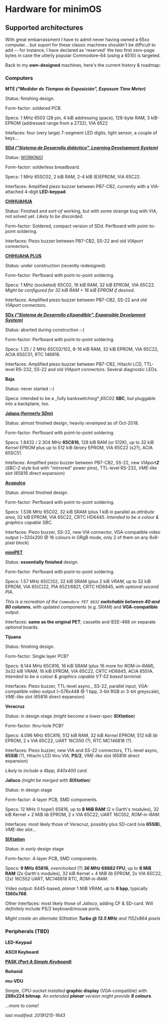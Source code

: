 # Hardware for minimOS

## Supported architectures

With great embarrassment I have to admit never having owned a 65xx computer...
but suport for these classic machines shouldn't be difficult to add -- for
instance, I have declared as 'reserved' the two first zero-page bytes in case
the utterly popular Commodore-64 (using a 6510) is targeted.

Back to my **own-designed** machines, here's the current history & roadmap:

### Computers


**MTE _("Medidor de Tiempos de Exposición", Exposure Time Meter)_**

Status: finishing design.

Form-factor: soldered PCB.

Specs: 1 MHz 6503 (28 pin, 4 kiB addressing space), 128-byte RAM,
3 kiB-EPROM (addressed range from a 2732), VIA 6522

Intefaces: four (very large) 7-segment LED digits, light sensor, a couple of keys...




[**SDd _("Sistema de Desarrollo didáctico", Learning Development 
System)_**](https://flic.kr/s/aHsjCMszTY)

Status: [WORKING!](https://twitter.com/zuiko21/status/936654607014653952?s=19)

Form-factor: solderless breadboard.

Specs: 1 MHz 65SC02, 2 kiB RAM, 2-4 kIB (E)EPROM, VIA 65C22.

Interfaces: Amplified piezo buzzer between PB7-CB2,
currently with a VIA-attached 4-digit **LED-keypad**.




[**CHIHUAHUA**](https://flic.kr/s/aHsjEn5ntM)

Status: Finished and _sort-of_ working, but with some strange bug with VIA,
not solved yet. _Likely to be discarded_.

Form-factor: Soldered, compact version of SDd. Perfboard with point-to-point soldering.

Interfaces: Piezo buzzer between PB7-CB2, SS-22 and old _VIAport_ connectors.




[**CHIHUAHA PLUS**](https://flic.kr/s/aHsjEGuCH3)

Status: under construction (recently redesigned).

Form-factor: Perfboard with point-to-point soldering.

Specs: 1 MHz (socketed) 65C02, 16 kiB RAM, 32 kiB EPROM, VIA 65C22.
_Might be configured for 32 kiB RAM + 16 kiB EPROM if desired_.

Interfaces: Amplified piezo buzzer between PB7-CB2, SS-22 and old _VIAport_ connectors.




[**SDx _("Sistema de Desarrollo eXpandible", Expansible Develpment 
System)_**](https://flic.kr/s/aHsjDAwJBR)

Status: aborted during construction :-(

Form-factor: Perfboard with point-to-point soldering.

Specs: 1.25 / 2 MHz 65C02/102, 8-16 kIB RAM, 32 kiB EPROM, VIA 65C22, ACIA 65SC51,
RTC 146818.

Interfaces: Amplified piezo buzzer between PB7-CB2, Hitachi LCD, TTL-level RS-232,
SS-22 and old _VIAport_ connectors. Several diagnostic LEDs.




**Baja**

Status: never started :-(

Specs: intended to be a _fully bankswitching*_65C02 **SBC**,
but pluggable into a backplane, too.




[**Jalapa (formerly _SDm_)**](jalapa2.md)

Status: almost finished design, heavily _revamped_ as of Oct-2018.

Form-factor: Perfboard with point-to-point soldering.

Specs: 1.8432 / 2.304 MHz **65C816**, 128 kiB RAM (or 512K),
up to 32 kiB _Kernel_ EPROM plus up to 512 kiB _library_ EPROM,
VIA 65C22 (x2?), ACIA 65SC51.

Intefaces: Amplified piezo buzzer between PB7-CB2, SS-22, new _VIAport**2**_
(_SBC-2_ style but with "mirrored" power pins), TTL-level RS-232,
_VME-like_ slot (65816 direct expansion)




[**Acapulco**](acapulco.md)

Status: almost finished design.

Form-factor: Perfboard with point-to-point soldering.

Specs: 1.536 MHz 65C02, 32 kiB SRAM (plus 1 kiB in parallel as _attribute area_, 
32 kiB EPROM, VIA 65C22, CRTC HD6445. _Intended to be a colour & graphics capable SBC._

Interfaces: Piezo buzzer, SS-22, new VIA connector, VGA-compatible video output
(~320x200 @ 16 colours in GRgB mode, only 2 of them on any 8x8-pixel block)




[**miniPET**](minipet.md)

Status: **essentially finished** design.

Form-factor: Perfboard with point-to-point soldering.

Specs: 1.57 MHz 65(C)02, 32 kiB SRAM (plus 2 kiB _VRAM_, 
up to 32 kiB EPROM, VIA 65(C)22, PIA 6521/6821,
CRTC HD6845, with _optional second PIA_.

_This is a recreation of the `Commodore PET 8032` **switchable between 40 and 80 columns**_,
with updated components (e.g. SRAM) and **VGA-compatible** output.

Interfaces: **same as the original PET**; cassette and
IEEE-488 on separate _optional_ boards.




**Tijuana**

Status: finishing design.

Form-factor: Single layer PCB?

Specs: 6.144 MHz 65C816, 16 kiB SRAM (plus 16 more for _ROM-in-RAM_), 3x32 kiB VRAM,
16 kiB EPROM, VIA 65C22, CRTC HD6845, ACIA 6551A.
_Intended to be a colour & graphics capable VT-52 based terminal._

Interfaces: Piezo buzzer, TTL-level async., SS-22, parallel input,
VGA-compatible video output (~576x448 @ 1 bpp, 3-bit RGB or 3-bit greyscale),
_VME-like_ slot (65816 direct expansion) 




**Veracruz**

Status: in design stage _(might become a lower-spec **SIXtation**)_

Form-factor: thru-hole PCB?

Specs: 4.096 MHz 65C816, 512 kiB RAM, 32 kiB _Kernel_ EPROM, 512 kiB _lib_ EPROM,
2 x VIA 65C22, UART 16C550 (?), RTC MC146818 (?).

Interfaces: Piezo buzzer, new VIA and SS-22 connectors, TTL-level async,
**65SIB** (?), Hitachi LCD thru VIA, **PS/2**, _VME-like_ slot (65816 direct expansion)

_Likely to include a 4bpp, 640x400 card._




**Jalisco** _(might be merged with **SIXtation**)_

Status: in design stage

Form-factor: 4-layer PCB, SMD components.

Specs: 12 MHz (I hope!) 65816, up to **8 MiB RAM** (2 x Garth's modules),
32 kiB Kernel + 2 MiB _lib_ EPROM, 2 x VIA 65C22, UART 16C552, _ROM-in-RAM_.

Interfaces: most likely those of Veracruz, possibly plus SD-card (via **65SIB**),
_VME-like slot_...




[**SIXtation**](sixtation.md)

Status: in _early_ design stage

Form-factor: 4-layer PCB, SMD components.

Specs: **9 MHz 65816**, _overclocked_ (?) **_36 MHz_ 68882 FPU**,
up to **8 MiB RAM** (2x Garth's modules), 32 kiB Kernel + 4 MiB *lib* EPROM,
2x VIA 65C22, (2x) 16C552 UART, MC146818 RTC, _ROM-in-RAM_.

Video output: 6445-based, _planar_ 1 MiB VRAM, up to **8 bpp**, typically **1360x768**.

Other interfaces: most likely those of _Jalisco_, adding CF & SD-card. Will _definitely_
include PS/2 keyboard/mouse ports.

_Might create an alternate SIXtation **Turbo @ 13.5 MHz** and 1152x864 pixels_


### Peripherals (TBD)

**LED-Keypad**




**ASCII Keyboard**




**[PASK (_Port A Simple Keyboard_)](pask.md)**




**Roñavid**




**mu-VDU**

Simple, _CPU-socket installed_ **graphic display** (VGA-compatible) with
**288x224 bitmap**. _An extended **planar** version might provide **8 colours**_.


_...more to come!_

_last modified: 20191215-1643_
